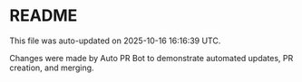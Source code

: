 # README

This file was auto-updated on 2025-10-16 16:16:39 UTC.

Changes were made by Auto PR Bot to demonstrate automated updates, PR creation, and merging.
